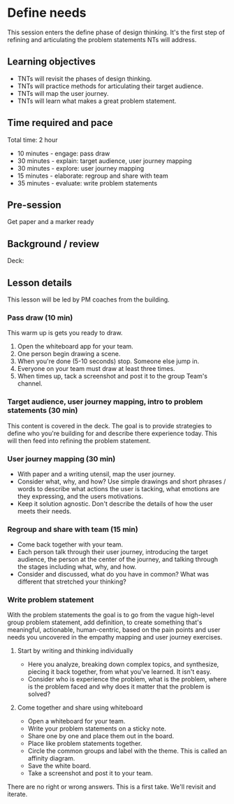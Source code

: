 # Define needs

This session enters the define phase of design thinking. It's the first step of refining and articulating the problem statements NTs will address.

## Learning objectives

* TNTs will revisit the phases of design thinking.
* TNTs will practice methods for articulating their target audience.
* TNTs will map the user journey.
* TNTs will learn what makes a great problem statement.

## Time required and pace

Total time: 2 hour

* 10 minutes - engage: pass draw
* 30 minutes - explain: target audience, user journey mapping
* 30 minutes - explore: user journey mapping
* 15 minutes - elaborate: regroup and share with team
* 35 minutes - evaluate: write problem statements

## Pre-session

Get paper and a marker ready

## Background / review

Deck:

## Lesson details

This lesson will be led by PM coaches from the building.

### Pass draw (10 min)

This warm up is gets you ready to draw.

1. Open the whiteboard app for your team.
2. One person begin drawing a scene.
3. When you're done (5-10 seconds) stop. Someone else jump in.
4. Everyone on your team must draw at least three times.
5. When times up, tack a screenshot and post it to the group Team's channel.

### Target audience, user journey mapping, intro to problem statements (30 min)

This content is covered in the deck. The goal is to provide strategies to define who you're building for and describe there experience today. This will then feed into refining the problem statement.

### User journey mapping (30 min)

* With paper and a writing utensil, map the user journey.
* Consider what, why, and how? Use simple drawings and short phrases / words to describe what actions the user is tacking, what emotions are they expressing, and the users motivations.
* Keep it solution agnostic. Don't describe the details of how the user meets their needs.

### Regroup and share with team (15 min)

* Come back together with your team.
* Each person talk through their user journey, introducing the target audience, the person at the center of the journey, and talking through the stages including what, why, and how.
* Consider and discussed, what do you have in common? What was different that stretched your thinking?

### Write problem statement

With the problem statements the goal is to go from the vague high-level group problem statement, add definition, to create something that's meaningful, actionable, human-centric, based on the pain points and user needs you uncovered in the empathy mapping and user journey exercises.

1. Start by writing and thinking individually
    * Here you analyze, breaking down complex topics, and synthesize, piecing it back together, from what you've learned. It isn't easy.
    * Consider who is experience the problem, what is the problem, where is the problem faced and why does it matter that the problem is solved?

2. Come together and share using whiteboard
    * Open a whiteboard for your team.
    * Write your problem statements on a sticky note.
    * Share one by one and place them out in the board.
    * Place like problem statements together.
    * Circle the common groups and label with the theme. This is called an affinity diagram.
    * Save the white board.
    * Take a screenshot and post it to your team.

There are no right or wrong answers. This is a first take. We'll revisit and iterate.

